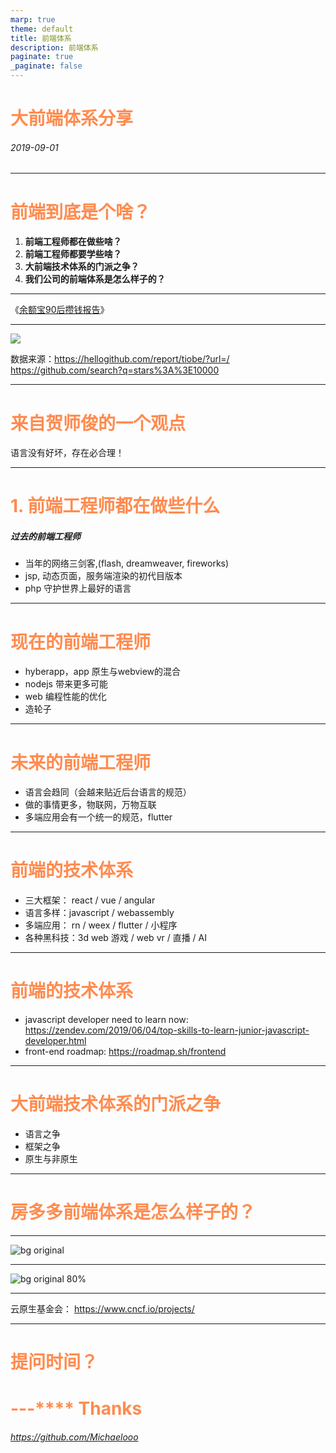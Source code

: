 ```yaml
---
marp: true
theme: default
title: 前端体系
description: 前端体系
paginate: true
_paginate: false
---
```


<!-- Global style -->
<style>
section {
  font-size: 40px;
  color: #fff;
  background-image: url(https://fs.fangdd.com/static/FuU4iumwGqv6XNAsrc0lUwHaoCoz.jpg);
  background-size: 100% 100%;
}

h1 {
  color: rgba(255,134,72,.96);
}

img[src*="#width-full"] {
 width: 80%;
 height: 80%;
}

</style>


大前端体系分享
==


######  2019-09-01

---

# 前端到底是个啥？

1. **前端工程师都在做些啥？**
2. **前端工程师都要学些啥？**
3. **大前端技术体系的门派之争？**
4. **我们公司的前端体系是怎么样子的？**

---

《[余额宝90后攒钱报告]()》

---

![](https://fs.fangdd.com/static/Fq7hiICkpAQc9FjY4XAi1xr3pMIY.jpg)

数据来源：https://hellogithub.com/report/tiobe/?url=/
https://github.com/search?q=stars%3A%3E10000

---

# 来自贺师俊的一个观点

语言没有好坏，存在必合理！

---

# 1. 前端工程师都在做些什么

##### 过去的前端工程师

- 当年的网络三剑客,(flash, dreamweaver, fireworks)
- jsp, 动态页面，服务端渲染的初代目版本
- php 守护世界上最好的语言

---

# 现在的前端工程师

- hyberapp，app 原生与webview的混合
- nodejs 带来更多可能
- web 编程性能的优化
- 造轮子

---

# 未来的前端工程师

- 语言会趋同（会越来贴近后台语言的规范）
- 做的事情更多，物联网，万物互联
- 多端应用会有一个统一的规范，flutter 

---

# 前端的技术体系

- 三大框架： react / vue / angular
- 语言多样：javascript / webassembly
- 多端应用： rn / weex / flutter / 小程序
- 各种黑科技：3d web 游戏 / web vr / 直播 / AI

---
# 前端的技术体系

- javascript developer need to learn now: https://zendev.com/2019/06/04/top-skills-to-learn-junior-javascript-developer.html
- front-end roadmap: https://roadmap.sh/frontend

---

# 大前端技术体系的门派之争

- 语言之争
-	框架之争
-	原生与非原生

---

# 房多多前端体系是怎么样子的？

---

![bg original](https://fs.fangdd.com/static/Fsl6ChikzKglRTgH3Ujftch5KmED.jpg)

---

![bg original 80%](https://fs.fangdd.com/static/FpgVDbc4sPo3IF16qEJP3nDJSDmz.jpg)

---

云原生基金会： https://www.cncf.io/projects/ 

---

提问时间？
==

---****
Thanks
==

######  https://github.com/Michaelooo




